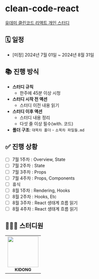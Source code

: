 # clean-code-react

[유데미 클린코드 리액트 개인 스터디](https://www.udemy.com/course/clean-code-react/?couponCode=KEEPLEARNING)

## 🗓️ 일정

- [미정] 2024년 7월 01일 ~ 2024년 8월 31일

## 📚 진행 방식

- **스터디 규칙**
  - 한주에 45분 이상 시청
- **스터디 시작 전 액션**
  - 스터디 이전 내용 읽기
- **스터디 이후 액션**
  - 스터디 내용 정리
  - 다섯 줄 이상 필수(with. 코드)
- **폴더 구조**: `대목차 폴더` - `소목차 파일들.md`

## ✅ 진행 상황

- [ ] 7월 1주차 : Overview, State
- [ ] 7월 2주차 : State
- [ ] 7월 3주차 : Props
- [ ] 7월 4주차 : Props, Components
- [ ] 휴식
- [ ] 8월 1주차 : Rendering, Hooks
- [ ] 8월 2주차 : Hooks, Etc
- [ ] 8월 3주차 : React 생태계 흐름 읽기
- [ ] 8월 4주차 : React 생태계 흐름 읽기

## 👩🏻‍💻 스터디원

<table>
  <tr>
     <td align="center"><a href="https://github.com/Kidongg"><img src="https://firebasestorage.googleapis.com/v0/b/blog-a27f7.appspot.com/o/images%2Fprofile.png?alt=media&token=bf90b865-68b3-41e0-8047-03d837c6b2d9" width="100px;" alt=""/><br /><sub><b>KIDONG</b></sub></a><br /></td>
</tr>
</table>
